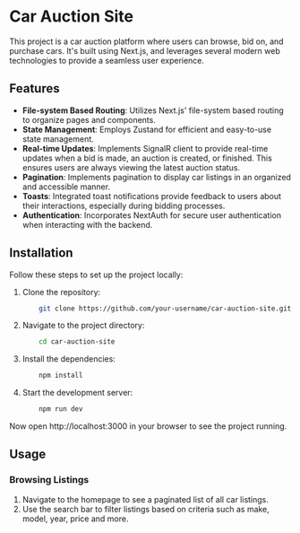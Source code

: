 # Car Auction Site

This project is a car auction platform where users can browse, bid on, and purchase cars. It's built using Next.js, and leverages several modern web technologies to provide a seamless user experience.

## Features

- **File-system Based Routing**: Utilizes Next.js' file-system based routing to organize pages and components.
- **State Management**: Employs Zustand for efficient and easy-to-use state management.
- **Real-time Updates**: Implements SignalR client to provide real-time updates when a bid is made, an auction is created, or finished. This ensures users are always viewing the latest auction status.
- **Pagination**: Implements pagination to display car listings in an organized and accessible manner.
- **Toasts**: Integrated toast notifications provide feedback to users about their interactions, especially during bidding processes.
- **Authentication**: Incorporates NextAuth for secure user authentication when interacting with the backend.


## Installation

Follow these steps to set up the project locally:

1. Clone the repository:

    ```bash
        git clone https://github.com/your-username/car-auction-site.git
    ```

2.  Navigate to the project directory:

    ```bash
        cd car-auction-site
    ```

3.  Install the dependencies:

    ```bash
        npm install
    ```

4.  Start the development server:

    ```bash
        npm run dev
    ```

Now open http://localhost:3000 in your browser to see the project running.

## Usage

### Browsing Listings

1. Navigate to the homepage to see a paginated list of all car listings.
2. Use the search bar to filter listings based on criteria such as make, model, year, price and more.
